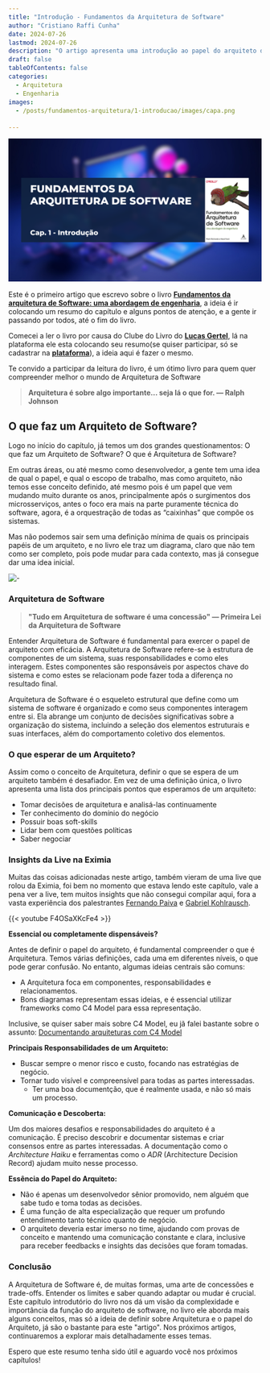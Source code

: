```yaml
---
title: "Introdução - Fundamentos da Arquitetura de Software"
author: "Cristiano Raffi Cunha"
date: 2024-07-26
lastmod: 2024-07-26
description: "O artigo apresenta uma introdução ao papel do arquiteto de software, destacando a complexidade de definir a arquitetura, os principais papéis de um arquiteto e a importância de tomar decisões equilibradas entre riscos, custos e estratégias de negócio."
draft: false
tableOfContents: false
categories:
  - Arquitetura
  - Engenharia
images:
  - /posts/fundamentos-arquitetura/1-introducao/images/capa.png
  
---
```


![](./images/capa.png#center)

Este é o primeiro artigo que escrevo sobre o livro [**Fundamentos da arquitetura de Software: uma abordagem de engenharia**](https://www.amazon.com.br/Fundamentos-Arquitetura-Software-Abordagem-Engenharia/dp/8550819859/), a ideia é ir colocando um resumo do capítulo e alguns pontos de atenção, e a gente ir passando por todos, até o fim do livro.

Comecei a ler o livro por causa do Clube do Livro do [**Lucas Gertel**](https://www.linkedin.com/in/lucas-gertel/), lá na plataforma ele esta colocando seu resumo(se quiser participar, só se cadastrar na [**plataforma**](https://nextgendevelopers.com.br/)), a ideia aqui é fazer o mesmo.

Te convido a participar da leitura do livro, é um ótimo livro para quem quer compreender melhor o mundo de Arquitetura de Software

> **Arquitetura é sobre algo importante… seja lá o que for. — Ralph Johnson**

## O que faz um Arquiteto de Software?

Logo no início do capítulo, já temos um dos grandes questionamentos: O que faz um Arquiteto de Software? O que é Arquitetura de Software?

Em outras áreas, ou até mesmo como desenvolvedor, a gente tem uma idea de qual o papel, e qual o escopo de trabalho, mas como arquiteto, não temos esse conceito definido, até mesmo pois é um papel que vem mudando muito durante os anos, principalmente após o surgimentos dos microsserviços, antes o foco era mais na parte puramente técnica do software, agora, é a orquestração de todas as “caixinhas” que compõe os sistemas.

Mas não podemos sair sem uma definição mínima de quais os principais papéis de um arquiteto, e no livro ele traz um diagrama, claro que não tem como ser completo, pois pode mudar para cada contexto, mas já consegue dar uma idea inicial.

![-](https://fundamentalsofsoftwarearchitecture.com/images/book/fosa_0101.png)


### Arquitetura de Software

> **"Tudo em Arquitetura de software é uma concessão" — Primeira Lei da Arquitetura de Software**

Entender Arquitetura de Software é fundamental para exercer o papel de arquiteto com eficácia. A Arquitetura de Software refere-se à estrutura de componentes de um sistema, suas responsabilidades e como eles interagem. Estes componentes são responsáveis por aspectos chave do sistema e como estes se relacionam pode fazer toda a diferença no resultado final.

Arquitetura de Software é o esqueleto estrutural que define como um sistema de software é organizado e como seus componentes interagem entre si. Ela abrange um conjunto de decisões significativas sobre a organização do sistema, incluindo a seleção dos elementos estruturais e suas interfaces, além do comportamento coletivo dos elementos. 

### O que esperar de um Arquiteto?

Assim como o conceito de Arquitetura, definir o que se espera de um arquiteto também é desafiador. Em vez de uma definição única, o livro apresenta uma lista dos principais pontos que esperamos de um arquiteto:

- Tomar decisões de arquitetura e analisá-las continuamente
- Ter conhecimento do domínio do negócio
- Possuir boas soft-skills
- Lidar bem com questões políticas
- Saber negociar

### Insights da Live na Eximia

Muitas das coisas adicionadas neste artigo, também vieram de uma live que rolou da Eximia, foi bem no momento que estava lendo este capítulo, vale a pena ver a live, tem muitos insights que não consegui compilar aqui, fora a vasta experiência dos palestrantes [Fernando Paiva](https://www.linkedin.com/in/fernandoneiva/) e [Gabriel  Kohlrausch](https://www.linkedin.com/in/gabrielsk/). 


{{< youtube F4OSaXKcFe4 >}}


**Essencial ou completamente dispensáveis?**

Antes de definir o papel do arquiteto, é fundamental compreender o que é Arquitetura. Temos várias definições, cada uma em diferentes níveis, o que pode gerar confusão. No entanto, algumas ideias centrais são comuns:

- A Arquitetura foca em componentes, responsabilidades e relacionamentos.
- Bons diagramas representam essas ideias, e é essencial utilizar frameworks como C4 Model para essa representação.

Inclusive, se quiser saber mais sobre C4 Model, eu jã falei bastante sobre o assunto: [Documentando arquiteturas com C4 Model](https://www.youtube.com/live/X7UKXcS6OVI?si=6QBOfZ9Pptu0o71B)

**Principais Responsabilidades de um Arquiteto:**

- Buscar sempre o menor risco e custo, focando nas estratégias de negócio.
- Tornar tudo visível e compreensível para todas as partes interessadas.
  - Ter uma boa documentção, que é realmente usada, e não só mais um processo.

**Comunicação e Descoberta:**

Um dos maiores desafios e responsabilidades do arquiteto é a comunicação. É preciso descobrir e documentar sistemas e criar consensos entre as partes interessadas. A documentação como o *Architecture Haiku* e ferramentas como o *ADR* (Architecture Decision Record) ajudam muito nesse processo.

**Essência do Papel do Arquiteto:**

- Não é apenas um desenvolvedor sênior promovido, nem alguém que sabe tudo e toma todas as decisões.
- É uma função de alta especialização que requer um profundo entendimento tanto técnico quanto de negócio.
- O arquiteto deveria estar imerso no time, ajudando com provas de conceito e mantendo uma comunicação constante e clara, inclusive para receber feedbacks e insights das decisões que foram tomadas.

### Conclusão

A Arquitetura de Software é, de muitas formas, uma arte de concessões e trade-offs. Entender os limites e saber quando adaptar ou mudar é crucial. Este capítulo introdutório do livro nos dá um visão da complexidade e importância da função do arquiteto de software, no livro ele aborda mais alguns conceitos, mas só a ideia de definir sobre Arquitetura e o papel do Arquiteto, já são o bastante para este "artigo". Nos próximos artigos, continuaremos a explorar mais detalhadamente esses temas.

Espero que este resumo tenha sido útil e aguardo você nos próximos capítulos!